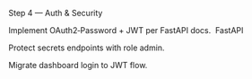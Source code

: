 Step 4 — Auth & Security

 Implement OAuth2‑Password + JWT per FastAPI docs. 
FastAPI

 Protect secrets endpoints with role admin.

 Migrate dashboard login to JWT flow.

